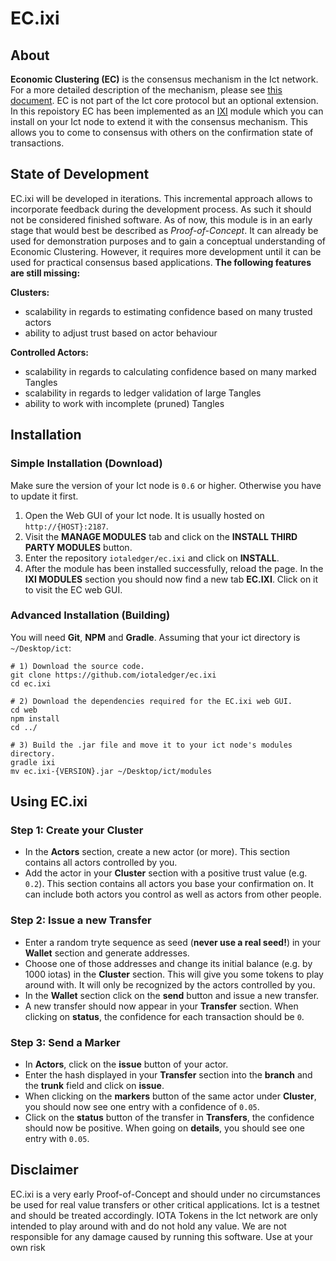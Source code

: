 # EC.ixi

## About

**Economic Clustering (EC)** is the consensus mechanism in the Ict network. For a more detailed description of the
mechanism, please see [this document](https://github.com/iotaledger/ict/blob/master/docs/EC.md). EC is not part of
the Ict core protocol but an optional extension. In this repoistory EC has been implemented as an [IXI](https://github.com/iotaledger/ixi)
module which you can install on your Ict node to extend it with the consensus mechanism. This allows you to come to
consensus with others on the confirmation state of transactions.

## State of Development

EC.ixi will be developed in iterations. This incremental approach allows to incorporate feedback during the development process. As such it should not be considered finished software. As of now, this module is in an early stage that would best be described as *Proof-of-Concept*. It can already be used for demonstration purposes and to gain a conceptual understanding of Economic Clustering. However, it requires more development until it can be used for practical consensus based applications. **The following features are still missing:**

**Clusters:**
* scalability in regards to estimating confidence based on many trusted actors
* ability to adjust trust based on actor behaviour

**Controlled Actors:**
* scalability in regards to calculating confidence based on many marked Tangles
* scalability in regards to ledger validation of large Tangles
* ability to work with incomplete (pruned) Tangles

## Installation

### Simple Installation (Download)

Make sure the version of your Ict node is `0.6` or higher. Otherwise you have to update it first.

1) Open the Web GUI of your Ict node. It is usually hosted on `http://{HOST}:2187`.
2) Visit the **MANAGE MODULES** tab and click on the **INSTALL THIRD PARTY MODULES** button.
3) Enter the repository `iotaledger/ec.ixi` and click on **INSTALL**.
4) After the module has been installed successfully, reload the page. In the **IXI MODULES** section you should now
find a new tab **EC.IXI**. Click on it to visit the EC web GUI.

### Advanced Installation (Building)

You will need **Git**, **NPM** and **Gradle**. Assuming that your ict directory is `~/Desktop/ict`:

```shell
# 1) Download the source code.
git clone https://github.com/iotaledger/ec.ixi
cd ec.ixi

# 2) Download the dependencies required for the EC.ixi web GUI.
cd web
npm install
cd ../

# 3) Build the .jar file and move it to your ict node's modules directory.
gradle ixi
mv ec.ixi-{VERSION}.jar ~/Desktop/ict/modules
```

## Using EC.ixi

### Step 1: Create your Cluster

- In the **Actors** section, create a new actor (or more). This section contains all actors controlled by you.
- Add the actor in your **Cluster** section with a positive trust value (e.g. `0.2`). This section contains all actors you base your confirmation on. It can include both  actors you control as well as actors from other people.

### Step 2: Issue a new Transfer

- Enter a random tryte sequence as seed (**never use a real seed!**) in your **Wallet** section and generate addresses.
- Choose one of those addresses and change its initial balance (e.g. by 1000 iotas) in the **Cluster** section. This will give you some tokens to play around with. It will only be recognized by the actors controlled by you.
- In the **Wallet** section click on the **send** button and issue a new transfer.
- A new transfer should now appear in your **Transfer** section. When clicking on **status**, the confidence for each transaction should be `0`.

### Step 3: Send a Marker

- In **Actors**, click on the **issue** button of your actor.
- Enter the hash displayed in your **Transfer** section into the **branch** and the **trunk** field and click on **issue**.
- When clicking on the **markers** button of the same actor under **Cluster**, you should now see one entry with a confidence of `0.05`.
- Click on the **status** button of the transfer in **Transfers**, the confidence should now be positive. When going on **details**, you should see one entry with `0.05`.

## Disclaimer

EC.ixi is a very early Proof-of-Concept and should under no circumstances be used for real value transfers or other
critical applications. Ict is a testnet and should be treated accordingly. IOTA Tokens in the Ict network are only
intended to play around with and do not hold any value. We are not responsible for any damage caused by running this
software. Use at your own risk
